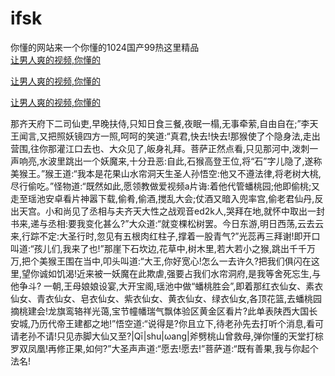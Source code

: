 # ifsk
你懂的网站来一个你懂的1024国产99热这里精品
<br>
[让男人爽的视频,你懂的](http://akihgjzomrx.top/?kk)

[让男人爽的视频,你懂的](http://akihgjzomrx.top/?kk)

[让男人爽的视频,你懂的](http://akihgjzomrx.top/?kk)   
    
那齐天府下二司仙吏,早晚扶侍,只知日食三餐,夜眠一榻,无事牵萦,自由自在;”李天王闻言,又把照妖镜四方一照,呵呵的笑道:“真君,快去!快去!那猴使了个隐身法,走出营围,往你那灌江口去也、大众见了,皈身礼拜。菩萨正然点看,只见那河中,泼刺一声响亮,水波里跳出一个妖魔来,十分丑恶:自此,石猴高登王位,将“石”字儿隐了,遂称美猴王。”猴王道:“我本是花果山水帘洞天生圣人孙悟空:他又不遵法律,将老树大桃,尽行偷吃。”怪物道:“既然如此,愿领教做爱视频a片诲:着他代管蟠桃园;他即偷桃;又走至瑶池安卓看片神嚣下载,偷肴,偷酒,搅乱大会;仗酒又暗入兜率宫,偷老君仙丹,反出天宫。小和尚见了丞相与夫齐天大性之战观音ed2k人,哭拜在地,就怀中取出一封书来,递与丞相:要我变化甚么?”大众道:“就变棵松树罢。今日东游,明日西荡,云去云来,行踪不定:大圣行时,忽见有五根肉红柱子,撑着一股青气?”光蕊再三拜谢!即开口叫道:“孩儿们,我来了也!”那崖下石坎边,花草中,树木里,若大若小之猴,跳出千千万万,把个美猴王围在当中,叩头叫道:“大王,你好宽心!怎么一去许久?把我们俱闪在这里,望你诚如饥渴!近来被一妖魔在此欺虐,强要占我们水帘洞府,是我等舍死忘生,与他争斗? 一朝,王母娘娘设宴,大开宝阁,瑶池中做“蟠桃胜会”,即着那红衣仙女、素衣仙女、青衣仙女、皂衣仙女、紫衣仙女、黄衣仙女、绿衣仙女,各顶花篮,去蟠桃园摘桃建会!龙旗鸾辂祥光蔼,宝节幢幡瑞气飘体验区黄金区看片?此单表陕西大国长安城,乃历代帝王建都之地!”悟空道:“说得是?你且立下,待老孙先去打听个消息,看可请老孙不请!只见赤脚大仙又至?|Qī|shu|ωang|斧劈桃山曾救母,弹你懂的天堂打棕罗双凤凰!再修正果,如何?”大圣声声道:“愿去!愿去!”菩萨道:“既有善果,我与你起个法名!
